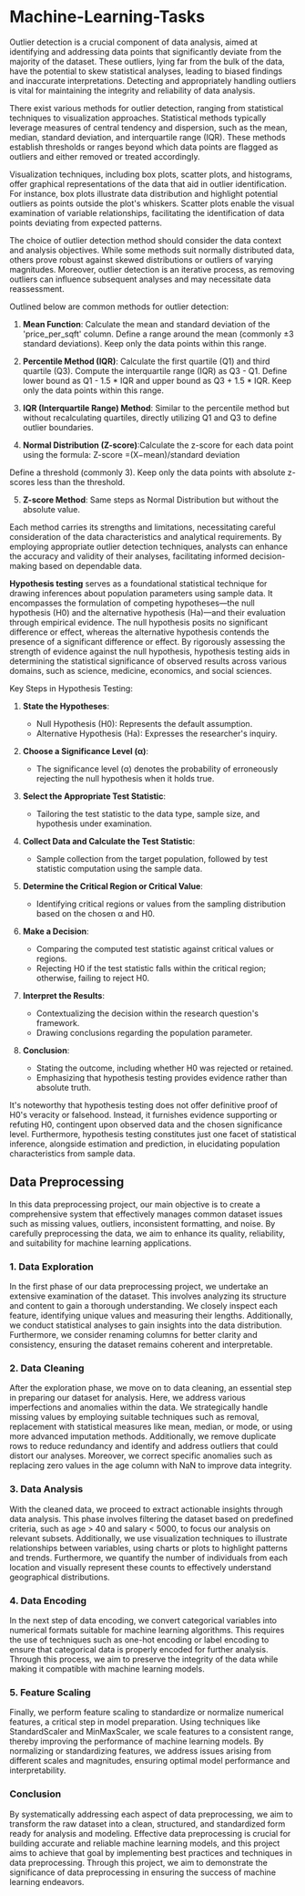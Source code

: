 # Machine-Learning-Tasks

Outlier detection is a crucial component of data analysis, aimed at identifying and addressing data points that significantly deviate from the majority of the dataset. These outliers, lying far from the bulk of the data, have the potential to skew statistical analyses, leading to biased findings and inaccurate interpretations. Detecting and appropriately handling outliers is vital for maintaining the integrity and reliability of data analysis.

There exist various methods for outlier detection, ranging from statistical techniques to visualization approaches. Statistical methods typically leverage measures of central tendency and dispersion, such as the mean, median, standard deviation, and interquartile range (IQR). These methods establish thresholds or ranges beyond which data points are flagged as outliers and either removed or treated accordingly.

Visualization techniques, including box plots, scatter plots, and histograms, offer graphical representations of the data that aid in outlier identification. For instance, box plots illustrate data distribution and highlight potential outliers as points outside the plot's whiskers. Scatter plots enable the visual examination of variable relationships, facilitating the identification of data points deviating from expected patterns.

The choice of outlier detection method should consider the data context and analysis objectives. While some methods suit normally distributed data, others prove robust against skewed distributions or outliers of varying magnitudes. Moreover, outlier detection is an iterative process, as removing outliers can influence subsequent analyses and may necessitate data reassessment.

Outlined below are common methods for outlier detection:

1. **Mean Function**: Calculate the mean and standard deviation of the 'price_per_sqft' column. Define a range around the mean (commonly ±3 standard deviations). Keep only the data points within this range.

2. **Percentile Method (IQR)**: Calculate the first quartile (Q1) and third quartile (Q3). Compute the interquartile range (IQR) as Q3 - Q1. Define lower bound as Q1 - 1.5 * IQR and upper bound as Q3 + 1.5 * IQR. Keep only the data points within this range.

3. **IQR (Interquartile Range) Method**: Similar to the percentile method but without recalculating quartiles, directly utilizing Q1 and Q3 to define outlier boundaries.

4. **Normal Distribution (Z-score)**:Calculate the z-score for each data point using the formula: Z-score =(X−mean)/standard deviation

Define a threshold (commonly 3). Keep only the data points with absolute z-scores less than the threshold.

5. **Z-score Method**: Same steps as Normal Distribution but without the absolute value.

Each method carries its strengths and limitations, necessitating careful consideration of the data characteristics and analytical requirements. By employing appropriate outlier detection techniques, analysts can enhance the accuracy and validity of their analyses, facilitating informed decision-making based on dependable data.

**Hypothesis testing** serves as a foundational statistical technique for drawing inferences about population parameters using sample data. It encompasses the formulation of competing hypotheses—the null hypothesis (H0) and the alternative hypothesis (Ha)—and their evaluation through empirical evidence. The null hypothesis posits no significant difference or effect, whereas the alternative hypothesis contends the presence of a significant difference or effect. By rigorously assessing the strength of evidence against the null hypothesis, hypothesis testing aids in determining the statistical significance of observed results across various domains, such as science, medicine, economics, and social sciences.

Key Steps in Hypothesis Testing:
1. **State the Hypotheses**: 
   - Null Hypothesis (H0): Represents the default assumption.
   - Alternative Hypothesis (Ha): Expresses the researcher's inquiry.

2. **Choose a Significance Level (α)**:
   - The significance level (α) denotes the probability of erroneously rejecting the null hypothesis when it holds true.

3. **Select the Appropriate Test Statistic**:
   - Tailoring the test statistic to the data type, sample size, and hypothesis under examination.

4. **Collect Data and Calculate the Test Statistic**:
   - Sample collection from the target population, followed by test statistic computation using the sample data.

5. **Determine the Critical Region or Critical Value**:
   - Identifying critical regions or values from the sampling distribution based on the chosen α and H0.

6. **Make a Decision**:
   - Comparing the computed test statistic against critical values or regions.
   - Rejecting H0 if the test statistic falls within the critical region; otherwise, failing to reject H0.

7. **Interpret the Results**:
   - Contextualizing the decision within the research question's framework.
   - Drawing conclusions regarding the population parameter.

8. **Conclusion**:
   - Stating the outcome, including whether H0 was rejected or retained.
   - Emphasizing that hypothesis testing provides evidence rather than absolute truth.

It's noteworthy that hypothesis testing does not offer definitive proof of H0's veracity or falsehood. Instead, it furnishes evidence supporting or refuting H0, contingent upon observed data and the chosen significance level. Furthermore, hypothesis testing constitutes just one facet of statistical inference, alongside estimation and prediction, in elucidating population characteristics from sample data.

## Data Preprocessing

In this data preprocessing project, our main objective is to create a comprehensive system that effectively manages common dataset issues such as missing values, outliers, inconsistent formatting, and noise. By carefully preprocessing the data, we aim to enhance its quality, reliability, and suitability for machine learning applications.

### 1. Data Exploration

In the first phase of our data preprocessing project, we undertake an extensive examination of the dataset. This involves analyzing its structure and content to gain a thorough understanding. We closely inspect each feature, identifying unique values and measuring their lengths. Additionally, we conduct statistical analyses to gain insights into the data distribution. Furthermore, we consider renaming columns for better clarity and consistency, ensuring the dataset remains coherent and interpretable.

### 2. Data Cleaning

After the exploration phase, we move on to data cleaning, an essential step in preparing our dataset for analysis. Here, we address various imperfections and anomalies within the data. We strategically handle missing values by employing suitable techniques such as removal, replacement with statistical measures like mean, median, or mode, or using more advanced imputation methods. Additionally, we remove duplicate rows to reduce redundancy and identify and address outliers that could distort our analyses. Moreover, we correct specific anomalies such as replacing zero values in the age column with NaN to improve data integrity.

### 3. Data Analysis

With the cleaned data, we proceed to extract actionable insights through data analysis. This phase involves filtering the dataset based on predefined criteria, such as age > 40 and salary < 5000, to focus our analysis on relevant subsets. Additionally, we use visualization techniques to illustrate relationships between variables, using charts or plots to highlight patterns and trends. Furthermore, we quantify the number of individuals from each location and visually represent these counts to effectively understand geographical distributions.

### 4. Data Encoding

In the next step of data encoding, we convert categorical variables into numerical formats suitable for machine learning algorithms. This requires the use of techniques such as one-hot encoding or label encoding to ensure that categorical data is properly encoded for further analysis. Through this process, we aim to preserve the integrity of the data while making it compatible with machine learning models.

### 5. Feature Scaling

Finally, we perform feature scaling to standardize or normalize numerical features, a critical step in model preparation. Using techniques like StandardScaler and MinMaxScaler, we scale features to a consistent range, thereby improving the performance of machine learning models. By normalizing or standardizing features, we address issues arising from different scales and magnitudes, ensuring optimal model performance and interpretability.

### Conclusion

By systematically addressing each aspect of data preprocessing, we aim to transform the raw dataset into a clean, structured, and standardized form ready for analysis and modeling. Effective data preprocessing is crucial for building accurate and reliable machine learning models, and this project aims to achieve that goal by implementing best practices and techniques in data preprocessing. Through this project, we aim to demonstrate the significance of data preprocessing in ensuring the success of machine learning endeavors.
